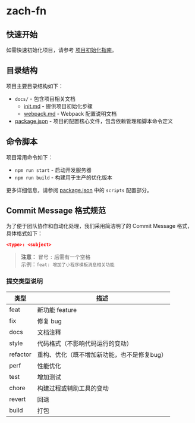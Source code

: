 # zach-fn 

## 快速开始
如需快速初始化项目，请参考 [项目初始化指南](docs/init.md)。

## 目录结构
项目主要目录结构如下：
- `docs/` - 包含项目相关文档
  - [init.md](file:///Users/zach/Desktop/mine/zach-fn/docs/init.md) - 提供项目初始化步骤
  - [webpack.md](file:///Users/zach/Desktop/mine/zach-fn/docs/webpack.md) - Webpack 配置说明文档
- [package.json](file:///Users/zach/Desktop/mine/zach-fn/node_modules/@babel/core/package.json) - 项目的配置核心文件，包含依赖管理和脚本命令定义

## 命令脚本
项目常用命令如下：
- `npm run start` - 启动开发服务器
- `npm run build` - 构建用于生产的优化版本

更多详细信息，请参阅 [package.json](package.json) 中的 `scripts` 配置部分。

## Commit Message 格式规范
为了便于团队协作和自动化处理，我们采用简洁明了的 Commit Message 格式，具体格式如下：
```json
<type>: <subject>
```

> **注意：** 冒号 `:` 后需有一个空格  
> 示例：`feat: 增加了小程序模板消息相关功能`

### 提交类型说明
| 类型     | 描述 |
|----------|------|
| feat     | 新功能 feature |
| fix      | 修复 bug |
| docs     | 文档注释 |
| style    | 代码格式（不影响代码运行的变动）|
| refactor | 重构、优化（既不增加新功能，也不是修复bug）|
| perf     | 性能优化 |
| test     | 增加测试 |
| chore    | 构建过程或辅助工具的变动 |
| revert   | 回退 |
| build    | 打包 |
